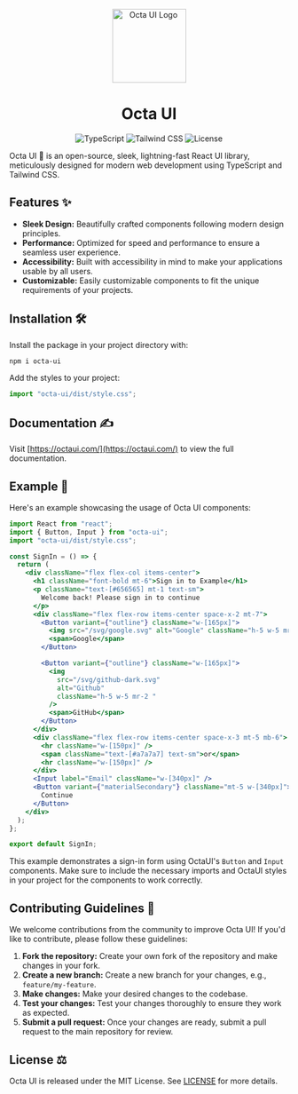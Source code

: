 <!-- markdownlint-disable-next-line -->
<p align="center">
  <a href="https://octaui.com/" rel="noopener" target="_blank"><img height="133" src="https://media.publit.io/file/octaui-logo.webp" alt="Octa UI Logo"></a>
</p>

<h1 align="center">Octa UI</h1>

<p align="center">
  <img src="https://img.shields.io/badge/TypeScript-3178C6?style=flat-square&logo=typescript&logoColor=white" alt="TypeScript">
  <img src="https://img.shields.io/badge/Tailwind_CSS-38B2AC?style=flat-square&logo=tailwind-css&logoColor=white" alt="Tailwind CSS">
    <img src="https://img.shields.io/badge/License-MIT-blue.svg?style=flat-square" alt="License">
</p>

<!-- <h1 align="center">Octa UI</h1> -->

Octa UI 🐙 is an open-source, sleek, lightning-fast React UI library, meticulously designed for modern web development using TypeScript and Tailwind CSS.

## Features ✨

- **Sleek Design:** Beautifully crafted components following modern design principles.
- **Performance:** Optimized for speed and performance to ensure a seamless user experience.
- **Accessibility:** Built with accessibility in mind to make your applications usable by all users.
- **Customizable:** Easily customizable components to fit the unique requirements of your projects.

## Installation 🛠️

Install the package in your project directory with:

```bash
npm i octa-ui
```

Add the styles to your project:

```javascript
import "octa-ui/dist/style.css";
```

## Documentation ✍️

Visit [https://octaui.com/](https://octaui.com/) to view the full documentation.

## Example 🦑

Here's an example showcasing the usage of Octa UI components:

```jsx
import React from "react";
import { Button, Input } from "octa-ui";
import "octa-ui/dist/style.css";

const SignIn = () => {
  return (
    <div className="flex flex-col items-center">
      <h1 className="font-bold mt-6">Sign in to Example</h1>
      <p className="text-[#656565] mt-1 text-sm">
        Welcome back! Please sign in to continue
      </p>
      <div className="flex flex-row items-center space-x-2 mt-7">
        <Button variant={"outline"} className="w-[165px]">
          <img src="/svg/google.svg" alt="Google" className="h-5 w-5 mr-2" />
          <span>Google</span>
        </Button>

        <Button variant={"outline"} className="w-[165px]">
          <img
            src="/svg/github-dark.svg"
            alt="Github"
            className="h-5 w-5 mr-2 "
          />
          <span>GitHub</span>
        </Button>
      </div>
      <div className="flex flex-row items-center space-x-3 mt-5 mb-6">
        <hr className="w-[150px]" />
        <span className="text-[#a7a7a7] text-sm">or</span>
        <hr className="w-[150px]" />
      </div>
      <Input label="Email" className="w-[340px]" />
      <Button variant={"materialSecondary"} className="mt-5 w-[340px]">
        Continue
      </Button>
    </div>
  );
};

export default SignIn;
```

This example demonstrates a sign-in form using OctaUI's `Button` and `Input` components. Make sure to include the necessary imports and OctaUI styles in your project for the components to work correctly.


## Contributing Guidelines 🤝

We welcome contributions from the community to improve Octa UI! If you'd like to contribute, please follow these guidelines:

1. **Fork the repository:** Create your own fork of the repository and make changes in your fork.
2. **Create a new branch:** Create a new branch for your changes, e.g., `feature/my-feature`.
3. **Make changes:** Make your desired changes to the codebase.
4. **Test your changes:** Test your changes thoroughly to ensure they work as expected.
5. **Submit a pull request:** Once your changes are ready, submit a pull request to the main repository for review.


## License ⚖️

Octa UI is released under the MIT License. See [LICENSE](/LICENSE.txt) for more details.
